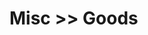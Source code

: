 # Misc >> Goods

<goods-cards source="https://raw.githubusercontent.com/silverbirder/silverbirder.github.io/main/docs/misc/goods/index.json"></goods-cards>